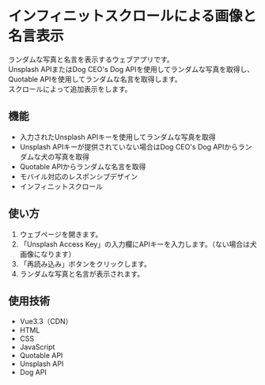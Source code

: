 # インフィニットスクロールによる画像と名言表示

ランダムな写真と名言を表示するウェブアプリです。  
Unsplash APIまたはDog CEO's Dog APIを使用してランダムな写真を取得し、Quotable APIを使用してランダムな名言を取得します。  
スクロールによって追加表示をします。

## 機能

- 入力されたUnsplash APIキーを使用してランダムな写真を取得
- Unsplash APIキーが提供されていない場合はDog CEO's Dog APIからランダムな犬の写真を取得
- Quotable APIからランダムな名言を取得
- モバイル対応のレスポンシブデザイン
- インフィニットスクロール

## 使い方

1. ウェブページを開きます。
2. 「Unsplash Access Key」の入力欄にAPIキーを入力します。（ない場合は犬画像になります）
3. 「再読み込み」ボタンをクリックします。
4. ランダムな写真と名言が表示されます。

## 使用技術

- Vue3.3（CDN）
- HTML 
- CSS
- JavaScript
- Quotable API
- Unsplash API
- Dog API


